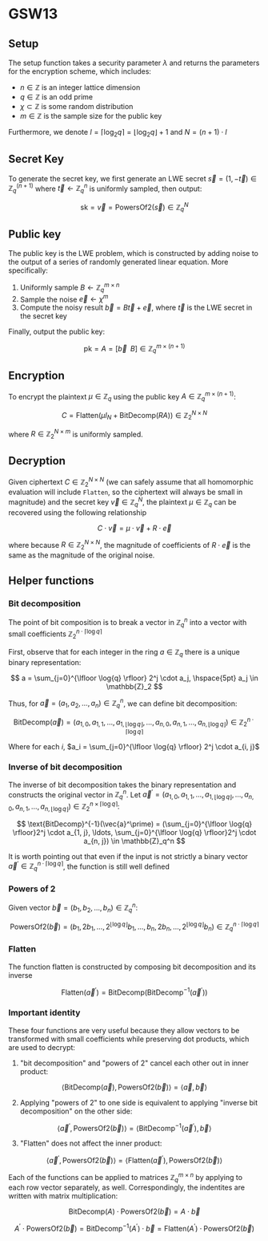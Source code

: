 # GSW13

## Setup
The setup function takes a security parameter $\lambda$ and returns the parameters for the encryption scheme, which includes:
- $n \in \mathbb{Z}$ is an integer lattice dimension
- $q \in \mathbb{Z}$ is an odd prime
- $\chi \subset \mathbb{Z}$ is some random distribution
- $m \in \mathbb{Z}$ is the sample size for the public key

Furthermore, we denote $l = \lceil \log_2{q} \rceil = \lfloor \log_2{q}\rfloor + 1$ and $N = (n+1) \cdot l$

## Secret Key
To generate the secret key, we first generate an LWE secret $\vec{s} = (1, -\vec{t}) \in \mathbb{Z}_q^{(n+1)}$ where $\vec{t} \leftarrow \mathbb{Z}_q^n$ is uniformly sampled, then output:

$$
\text{sk} = \vec{v} = \text{PowersOf2}(\vec{s}) \in \mathbb{Z}_q^N
$$

## Public key
The public key is the LWE problem, which is constructed by adding noise to the output of a series of randomly generated linear equation. More specifically:

1. Uniformly sample $B \leftarrow \mathbb{Z}_q^{m \times n}$
2. Sample the noise $\vec{e} \leftarrow \chi^m$
3. Compute the noisy result $\vec{b} = B\vec{t} + \vec{e}$, where $\vec{t}$ is the LWE secret in the secret key

Finally, output the public key:

$$
\text{pk} = A = \lbrack \vec{b} \hspace{3pt} \hspace{3pt} B\rbrack \in \mathbb{Z}_q^{m \times (n+1)}
$$

## Encryption
To encrypt the plaintext $\mu \in \mathbb{Z}_q$ using the public key $A \in \mathbb{Z}_q^{m \times (n+1)}$:

$$
C = \text{Flatten}(\mu I_N + \text{BitDecomp}(RA)) \in \mathbb{Z}_2^{N \times N}
$$

where $R \in \mathbb{Z}_2^{N \times m}$ is uniformly sampled.

## Decryption
Given ciphertext $C \in \mathbb{Z}_2^{N \times N}$ (we can safely assume that all homomorphic evaluation will include `Flatten`, so the ciphertext will always be small in magnitude) and the secret key $\vec{v} \in \mathbb{Z}_q^N$, the plaintext $\mu \in \mathbb{Z}_q$ can be recovered using the following relationship

$$
C \cdot \vec{v} = \mu \cdot \vec{v} + R \cdot \vec{e}
$$

where because $R \in \mathbb{Z}_2^{N \times N}$, the magnitude of coefficients of $R \cdot \vec{e}$ is the same as the magnitude of the original noise.

## Helper functions
### Bit decomposition
The point of bit composition is to break a vector in $\mathbb{Z}_q^n$ into a vector with small coefficients $\mathbb{Z}_2^{n \cdot \lceil \log{q} \rceil}$

First, observe that for each integer in the ring $a \in \mathbb{Z}_q$ there is a unique binary representation:

$$
a = \sum_{j=0}^{\lfloor \log{q} \rfloor} 2^j \cdot a_j, \hspace{5pt} a_j \in \mathbb{Z}_2
$$

Thus, for $\vec{a} = (a_1, a_2, \ldots, a_n) \in \mathbb{Z}_q^n$, we can define bit decomposition:

$$
\text{BitDecomp}(\vec{a}) = (a_{1, 0}, a_{1, 1}, \ldots, a_{1, \lfloor \log{q} \rfloor}, \ldots, a_{n, 0}, a_{n, 1}, \ldots, a_{n, \lfloor \log{q} \rfloor}) \in \mathbb{Z}_2^{n \cdot \lceil \log{q} \rceil}
$$

Where for each $i$,  $a_i = \sum_{j=0}^{\lfloor \log{q} \rfloor} 2^j \cdot a_{i, j}$

### Inverse of bit decomposition
The inverse of bit decomposition takes the binary representation and constructs the original vector in $\mathbb{Z}_q^n$. Let $\vec{a}^\prime = (a_{1, 0}, a_{1, 1}, \ldots, a_{1, \lfloor \log{q} \rfloor}, \ldots, a_{n, 0}, a_{n, 1}, \ldots, a_{n, \lfloor \log{q} \rfloor}) \in \mathbb{Z}_2^{n \times \lceil \log{q} \rceil}$:

$$
\text{BitDecomp}^{-1}(\vec{a}^\prime) = (\sum_{j=0}^{\lfloor \log{q} \rfloor}2^j \cdot a_{1, j}, \ldots, \sum_{j=0}^{\lfloor \log{q} \rfloor}2^j \cdot a_{n, j}) \in \mathbb{Z}_q^n
$$

It is worth pointing out that even if the input is not strictly a binary vector $\vec{a}^\prime \in \mathbb{Z}_q^{n \cdot \lceil \log{q} \rceil}$, the function is still well defined

### Powers of 2
Given vector $\vec{b} = (b_1, b_2, \ldots, b_n) \in \mathbb{Z}_q^n$:

$$
\text{PowersOf2}(\vec{b}) = (b_1, 2b_1, \ldots, 2^{\lfloor \log{q}\rfloor}b_1, \ldots, b_n, 2b_n, \ldots, 2^{\lfloor \log{q}\rfloor}b_n) \in \mathbb{Z}_q^{n \cdot \lceil \log{q} \rceil}
$$

### Flatten
The function flatten is constructed by composing bit decomposition and its inverse

$$
\text{Flatten}(\vec{a}^\prime) = \text{BitDecomp}(\text{BitDecomp}^{-1}(\vec{a}^\prime))
$$

### Important identity
These four functions are very useful because they allow vectors to be transformed with small coefficients while preserving dot products, which are used to decrypt:

1. "bit decomposition" and "powers of 2" cancel each other out in inner product:

$$
\langle \text{BitDecomp}(\vec{a}), \text{PowersOf2}(\vec{b}) \rangle = \langle \vec{a}, \vec{b}\rangle
$$

2. Applying "powers of 2" to one side is equivalent to applying "inverse bit decomposition" on the other side:

$$
\langle \vec{a}^\prime, \text{PowersOf2}(\vec{b}) \rangle = \langle \text{BitDecomp}^{-1}(\vec{a}^\prime), \vec{b}\rangle
$$

3. "Flatten" does not affect the inner product:

$$
\langle \vec{a}^\prime, \text{PowersOf2}(\vec{b}) \rangle = \langle \text{Flatten}(\vec{a}^\prime), \text{PowersOf2}(\vec{b})\rangle
$$

Each of the functions can be applied to matrices $\mathbb{Z}_q^{m \times n}$ by applying to each row vector separately, as well. Correspondingly, the indentites are written with matrix multiplication:

$$
\text{BitDecomp}(A) \cdot \text{PowersOf2}(\vec{b}) = A \cdot \vec{b}
$$

$$
A^\prime \cdot \text{PowersOf2}(\vec{b}) = \text{BitDecomp}^{-1}(A^\prime) \cdot \vec{b} = \text{Flatten}(A^\prime) \cdot \text{PowersOf2}(\vec{b})
$$
